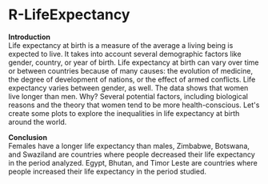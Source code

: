 # R-LifeExpectancy

**Introduction** </br>
Life expectancy at birth is a measure of the average a living being is expected to live. It takes into account several demographic factors like gender, country, or year of birth. Life expectancy at birth can vary over time or between countries because of many causes: the evolution of medicine, the degree of development of nations, or the effect of armed conflicts. Life expectancy varies between gender, as well. The data shows that women live longer than men. Why? Several potential factors, including biological reasons and the theory that women tend to be more health-conscious. Let's create some plots to explore the inequalities in life expectancy at birth around the world.

**Conclusion** </br>
Females have a longer life expectancy than males, Zimbabwe, Botswana, and Swaziland are countries where people decreased their life expectancy in the period analyzed. Egypt, Bhutan, and Timor Leste are countries where people increased their life expectancy in the period studied.
